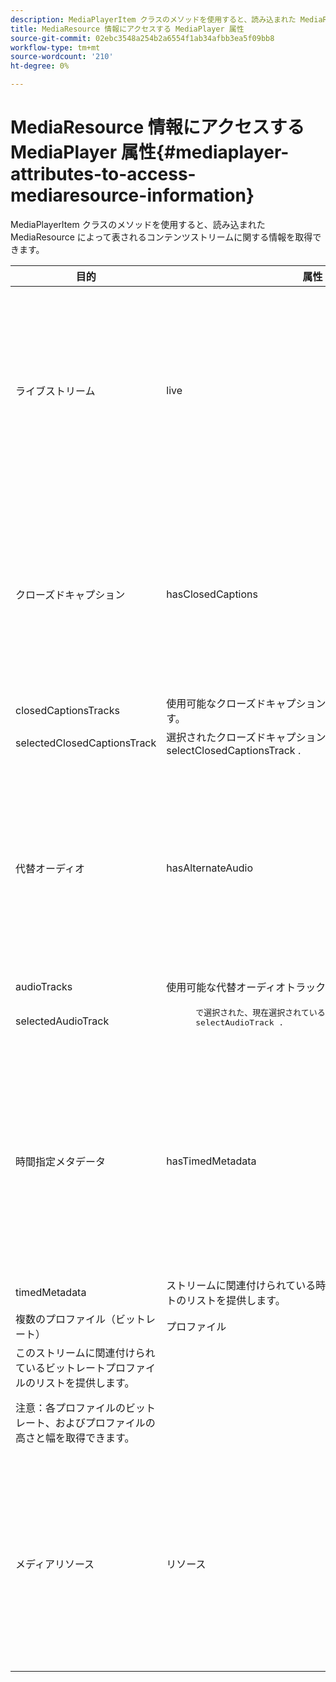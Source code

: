 ```yaml
---
description: MediaPlayerItem クラスのメソッドを使用すると、読み込まれた MediaResource によって表されるコンテンツストリームに関する情報を取得できます。
title: MediaResource 情報にアクセスする MediaPlayer 属性
source-git-commit: 02ebc3548a254b2a6554f1ab34afbb3ea5f09bb8
workflow-type: tm+mt
source-wordcount: '210'
ht-degree: 0%

---
```


# MediaResource 情報にアクセスする MediaPlayer 属性{#mediaplayer-attributes-to-access-mediaresource-information}

MediaPlayerItem クラスのメソッドを使用すると、読み込まれた MediaResource によって表されるコンテンツストリームに関する情報を取得できます。

<table frame="all" colsep="1" rowsep="1" id="table_46225307CA5B4BB1869576E0B9141E38"> 
 <thead> 
  <tr rowsep="1"> 
   <th colname="1" class="entry"> 目的 </th> 
   <th colname="2" class="entry"> 属性 </th> 
   <th colname="3" class="entry"> 説明 </th> 
  </tr> 
 </thead>
 <tbody> 
  <tr rowsep="1"> 
   <td colname="1"> ライブストリーム </td> 
   <td colname="2"> <span class="codeph"> live </span> </td> 
   <td colname="3"> ストリームがライブの場合は true、VOD の場合は false です。 </td> 
  </tr> 
  <tr rowsep="1"> 
   <td colname="1" morerows="2"> クローズドキャプション </td> 
   <td colname="2"> <span class="codeph"> hasClosedCaptions </span> </td> 
   <td colname="3"> クローズドキャプショントラックが使用可能な場合は true。 </td> 
  </tr> 
  <tr rowsep="1"> 
   <td colname="2"> <span class="codeph"> closedCaptionsTracks </span> </td> 
   <td colname="3"> 使用可能なクローズドキャプショントラックのリストを提供します。 </td> 
  </tr> 
  <tr rowsep="1"> 
   <td colname="2"> <span class="codeph"> selectedClosedCaptionsTrack </span> </td> 
   <td colname="3"> 選択されたクローズドキャプショントラックを取得します。 <span class="codeph"> selectClosedCaptionsTrack </span>. </td> 
  </tr> 
  <tr rowsep="1"> 
   <td colname="1" morerows="2"> 代替オーディオ </td> 
   <td colname="2"> <span class="codeph"> hasAlternateAudio </span> </td> 
   <td colname="3"> <p>ストリームに代替オーディオトラックがある場合は true。 </p> </td> 
  </tr> 
  <tr rowsep="1"> 
   <td colname="2"> <span class="codeph"> audioTracks </span> </td> 
   <td colname="3"> 使用可能な代替オーディオトラックのリストを提供します。 </td> 
  </tr> 
  <tr rowsep="1"> 
   <td colname="2"> <span class="codeph"> selectedAudioTrack </span> </td> 
   <td colname="3"> 
    <pre>
      で選択された、現在選択されているオーディオトラックを取得します。 
     <span class="codeph"> selectAudioTrack </span>. 
    </pre> </td> 
  </tr> 
  <tr rowsep="1"> 
   <td colname="1" morerows="1"> 時間指定メタデータ </td> 
   <td colname="2"> <span class="codeph"> hasTimedMetadata </span> </td> 
   <td colname="3"> ストリームに時間指定メタデータが関連付けられている場合は true。 </td> 
  </tr> 
  <tr rowsep="1"> 
   <td colname="2"> <span class="codeph"> timedMetadata </span> </td> 
   <td colname="3"> ストリームに関連付けられている時間指定メタデータオブジェクトのリストを提供します。 </td> 
  </tr> 
  <tr rowsep="1"> 
   <td colname="1" morerows="1"> 複数のプロファイル（ビットレート） </td> 
   <td colname="2" morerows="1"> <span class="codeph"> プロファイル </span> </td> 
   <td colname="3"> </td> 
  </tr> 
  <tr rowsep="1"> 
   <td colname="3"> このストリームに関連付けられているビットレートプロファイルのリストを提供します。 <p>注意：各プロファイルのビットレート、およびプロファイルの高さと幅を取得できます。 </p> </td> 
  </tr> 
  <tr rowsep="1"> 
   <td colname="1"> メディアリソース </td> 
   <td colname="2"> <span class="codeph"> リソース </span> </td> 
   <td colname="3"> この項目に関連付けられているメディアリソースを返します。 </td> 
  </tr> 
 </tbody> 
</table>
